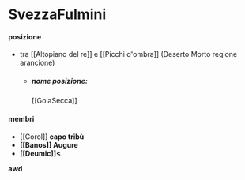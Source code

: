 # SvezzaFulmini
#### posizione
- tra  [[Altopiano del re]] e [[Picchi d'ombra]] (Deserto Morto regione arancione)
  - ##### nome posizione:
    [[GolaSecca]]
#### membri
- [[Corol]] <b>capo tribù<b>
- [[Banos]] <b>Augure<b>
- [[Deumic]]<

awd
	